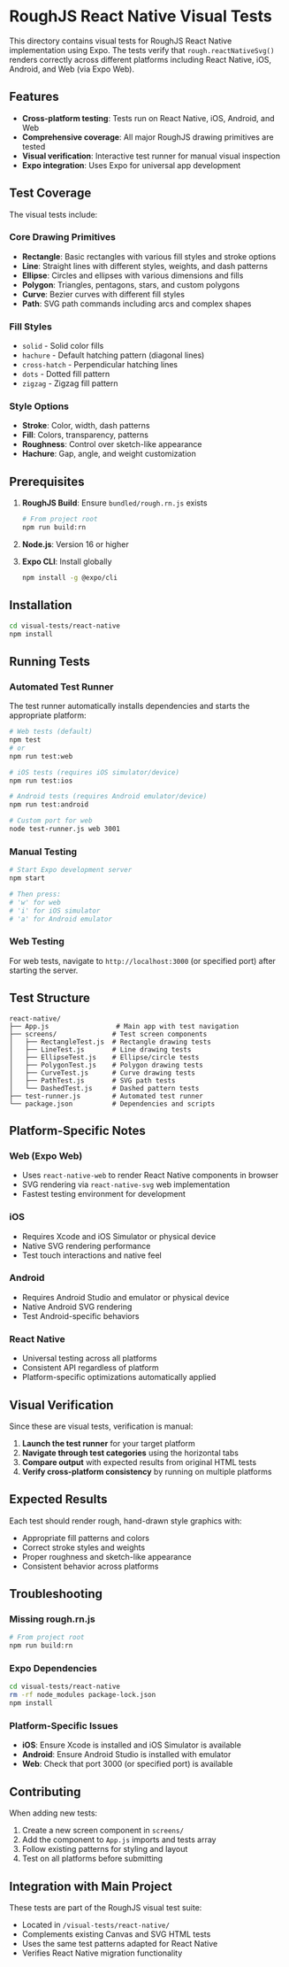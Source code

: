 # RoughJS React Native Visual Tests

This directory contains visual tests for RoughJS React Native implementation using Expo. The tests verify that `rough.reactNativeSvg()` renders correctly across different platforms including React Native, iOS, Android, and Web (via Expo Web).

## Features

- **Cross-platform testing**: Tests run on React Native, iOS, Android, and Web
- **Comprehensive coverage**: All major RoughJS drawing primitives are tested
- **Visual verification**: Interactive test runner for manual visual inspection
- **Expo integration**: Uses Expo for universal app development

## Test Coverage

The visual tests include:

### Core Drawing Primitives
- **Rectangle**: Basic rectangles with various fill styles and stroke options
- **Line**: Straight lines with different styles, weights, and dash patterns
- **Ellipse**: Circles and ellipses with various dimensions and fills
- **Polygon**: Triangles, pentagons, stars, and custom polygons
- **Curve**: Bezier curves with different fill styles
- **Path**: SVG path commands including arcs and complex shapes

### Fill Styles
- `solid` - Solid color fills
- `hachure` - Default hatching pattern (diagonal lines)
- `cross-hatch` - Perpendicular hatching lines
- `dots` - Dotted fill pattern
- `zigzag` - Zigzag fill pattern

### Style Options
- **Stroke**: Color, width, dash patterns
- **Fill**: Colors, transparency, patterns
- **Roughness**: Control over sketch-like appearance
- **Hachure**: Gap, angle, and weight customization

## Prerequisites

1. **RoughJS Build**: Ensure `bundled/rough.rn.js` exists
   ```bash
   # From project root
   npm run build:rn
   ```

2. **Node.js**: Version 16 or higher
3. **Expo CLI**: Install globally
   ```bash
   npm install -g @expo/cli
   ```

## Installation

```bash
cd visual-tests/react-native
npm install
```

## Running Tests

### Automated Test Runner

The test runner automatically installs dependencies and starts the appropriate platform:

```bash
# Web tests (default)
npm test
# or
npm run test:web

# iOS tests (requires iOS simulator/device)
npm run test:ios

# Android tests (requires Android emulator/device)
npm run test:android

# Custom port for web
node test-runner.js web 3001
```

### Manual Testing

```bash
# Start Expo development server
npm start

# Then press:
# 'w' for web
# 'i' for iOS simulator
# 'a' for Android emulator
```

### Web Testing

For web tests, navigate to `http://localhost:3000` (or specified port) after starting the server.

## Test Structure

```
react-native/
├── App.js                 # Main app with test navigation
├── screens/              # Test screen components
│   ├── RectangleTest.js  # Rectangle drawing tests
│   ├── LineTest.js       # Line drawing tests
│   ├── EllipseTest.js    # Ellipse/circle tests
│   ├── PolygonTest.js    # Polygon drawing tests
│   ├── CurveTest.js      # Curve drawing tests
│   ├── PathTest.js       # SVG path tests
│   └── DashedTest.js     # Dashed pattern tests
├── test-runner.js        # Automated test runner
└── package.json          # Dependencies and scripts
```

## Platform-Specific Notes

### Web (Expo Web)
- Uses `react-native-web` to render React Native components in browser
- SVG rendering via `react-native-svg` web implementation
- Fastest testing environment for development

### iOS
- Requires Xcode and iOS Simulator or physical device
- Native SVG rendering performance
- Test touch interactions and native feel

### Android
- Requires Android Studio and emulator or physical device
- Native Android SVG rendering
- Test Android-specific behaviors

### React Native
- Universal testing across all platforms
- Consistent API regardless of platform
- Platform-specific optimizations automatically applied

## Visual Verification

Since these are visual tests, verification is manual:

1. **Launch the test runner** for your target platform
2. **Navigate through test categories** using the horizontal tabs
3. **Compare output** with expected results from original HTML tests
4. **Verify cross-platform consistency** by running on multiple platforms

## Expected Results

Each test should render rough, hand-drawn style graphics with:
- Appropriate fill patterns and colors
- Correct stroke styles and weights
- Proper roughness and sketch-like appearance
- Consistent behavior across platforms

## Troubleshooting

### Missing rough.rn.js
```bash
# From project root
npm run build:rn
```

### Expo Dependencies
```bash
cd visual-tests/react-native
rm -rf node_modules package-lock.json
npm install
```

### Platform-Specific Issues
- **iOS**: Ensure Xcode is installed and iOS Simulator is available
- **Android**: Ensure Android Studio is installed with emulator
- **Web**: Check that port 3000 (or specified port) is available

## Contributing

When adding new tests:

1. Create a new screen component in `screens/`
2. Add the component to `App.js` imports and tests array
3. Follow existing patterns for styling and layout
4. Test on all platforms before submitting

## Integration with Main Project

These tests are part of the RoughJS visual test suite:
- Located in `/visual-tests/react-native/`
- Complements existing Canvas and SVG HTML tests
- Uses the same test patterns adapted for React Native
- Verifies React Native migration functionality